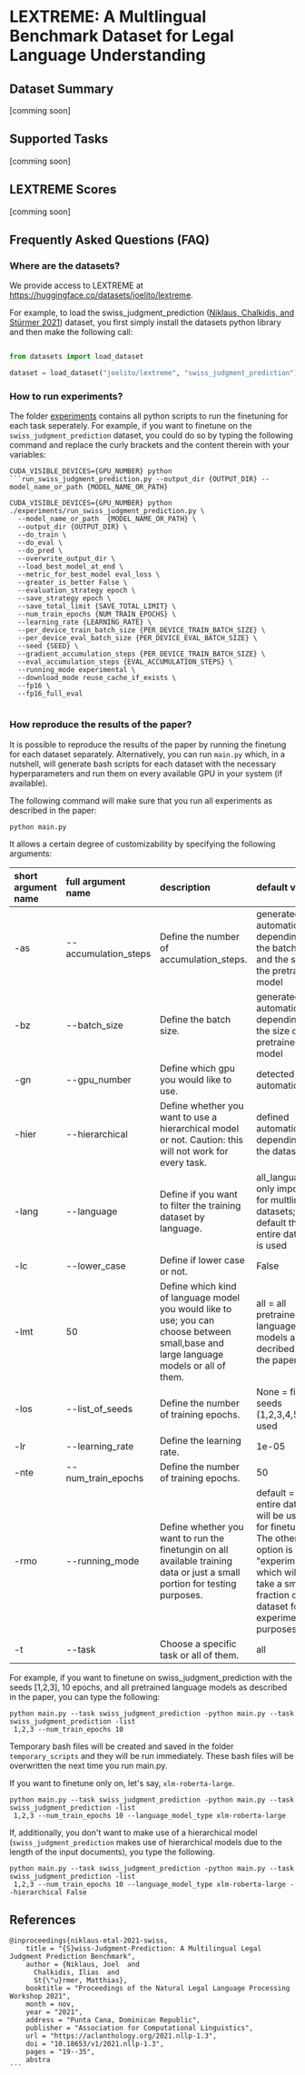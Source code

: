 # LEXTREME: A Multlingual Benchmark Dataset for Legal Language Understanding 

## Dataset Summary
[comming soon]
## Supported Tasks
[comming soon]
## LEXTREME Scores
[comming soon]
## Frequently Asked Questions (FAQ)

### Where are the datasets?
We provide access to LEXTREME at https://huggingface.co/datasets/joelito/lextreme.  

For example, to load the swiss_judgment_prediction ([Niklaus, Chalkidis, and Stürmer 2021](https://aclanthology.org/2021.nllp-1.3/)) dataset, you first simply install the datasets python library and then make the following call:

```python

from datasets import load_dataset

dataset = load_dataset("joelito/lextreme", "swiss_judgment_prediction")

```

### How to run experiments?

The folder [experiments](https://github.com/JoelNiklaus/LEXTREME/tree/main/experiments) contains all python scripts to run the finetuning for each task seperately. For example, if you want to finetune on the ```swiss_judgment_prediction``` dataset, you could do so by typing the following command and replace the curly brackets and the content therein with your variables:  

```
CUDA_VISIBLE_DEVICES={GPU_NUMBER} python ```run_swiss_judgment_prediction.py --output_dir {OUTPUT_DIR} --model_name_or_path {MODEL_NAME_OR_PATH}

CUDA_VISIBLE_DEVICES={GPU_NUMBER} python ./experiments/run_swiss_judgment_prediction.py \
  --model_name_or_path  {MODEL_NAME_OR_PATH} \
  --output_dir {OUTPUT_DIR} \
  --do_train \
  --do_eval \
  --do_pred \
  --overwrite_output_dir \
  --load_best_model_at_end \
  --metric_for_best_model eval_loss \
  --greater_is_better False \
  --evaluation_strategy epoch \
  --save_strategy epoch \
  --save_total_limit {SAVE_TOTAL_LIMIT} \
  --num_train_epochs {NUM_TRAIN_EPOCHS} \
  --learning_rate {LEARNING_RATE} \
  --per_device_train_batch_size {PER_DEVICE_TRAIN_BATCH_SIZE} \
  --per_device_eval_batch_size {PER_DEVICE_EVAL_BATCH_SIZE} \
  --seed {SEED} \
  --gradient_accumulation_steps {PER_DEVICE_TRAIN_BATCH_SIZE} \
  --eval_accumulation_steps {EVAL_ACCUMULATION_STEPS} \
  --running_mode experimental \
  --download_mode reuse_cache_if_exists \
  --fp16 \
  --fp16_full_eval


```


### How reproduce the results of the paper?

It is possible to reproduce the results of the paper by running the finetung for each dataset separately. Alternatively, you can run ```main.py``` which, in a nutshell, will generate bash scripts for each dataset with the necessary hyperparameters and run them on every available GPU in your system (if available). 

The following command will make sure that you run all experiments as described in the paper:

```
python main.py
```

It allows a certain degree of customizability by specifying the following arguments:


| short argument name   | full argument name   | description                                                                                                                            | default value                                                                                                                                                                |
|:----------------------|:---------------------|:---------------------------------------------------------------------------------------------------------------------------------------|:-----------------------------------------------------------------------------------------------------------------------------------------------------------------------------|
| -as                   | --accumulation_steps | Define the number of accumulation_steps.                                                                                               | generated automatically depending on the batch size and the size of the pretrained model                                                                                     |
| -bz                   | --batch_size         | Define the batch size.                                                                                                                 | generated automatically depending on the size of the pretrained model                                                                                                        |
| -gn                   | --gpu_number         | Define which gpu you would like to use.                                                                                                | detected automatically                                                                                                                                                       |
| -hier                 | --hierarchical       | Define whether you want to use a hierarchical model or not. Caution: this will not work for every task.                                | defined automatically depending on the dataset                                                                                                                               |
| -lang                 | --language           | Define if you want to filter the training dataset by language.                                                                         | all_languages; only important for multlingual datasets; per default the entire dataset is used                                                                               |
| -lc                   | --lower_case         | Define if lower case or not.                                                                                                           | False                                                                                                                                                                        |
| -lmt                  | 50                   | Define which kind of language model you would like to use; you can choose between small,base and large language models or all of them. | all = all pretrained language models as decribed in the paper                                                                                                                |
| -los                  | --list_of_seeds      | Define the number of training epochs.                                                                                                  | None = five seeds (1,2,3,4,5) are used                                                                                                                                       |
| -lr                   | --learning_rate      | Define the learning rate.                                                                                                              | 1e-05                                                                                                                                                                        |
| -nte                  | --num_train_epochs   | Define the number of training epochs.                                                                                                  | 50                                                                                                                                                                           |
| -rmo                  | --running_mode       | Define whether you want to run the finetungin on all available training data or just a small portion for testing purposes.             | default = the entire dataset will be used for finetuning. The other option is "experimental" which will only take a small fraction of the dataset for experimental purposes. |
| -t                    | --task               | Choose a specific task or all of them.                                                                                                 | all                                                                                                                                                                          |


For example, if you want to finetune on swiss_judgment_prediction with the seeds [1,2,3], 10 epochs, and all pretrained language models as described in the paper, you can type the following:

```
python main.py --task swiss_judgment_prediction -python main.py --task swiss_judgment_prediction -list
 1,2,3 --num_train_epochs 10
```

Temporary bash files will be created and saved in the folder ```temporary_scripts``` and they will be run immediately. These bash files will be overwritten the next time you run main.py.

If you want to finetune only on, let's say, ```xlm-roberta-large```.
```
python main.py --task swiss_judgment_prediction -python main.py --task swiss_judgment_prediction -list
 1,2,3 --num_train_epochs 10 --language_model_type xlm-roberta-large
```

If, additionally, you don't want to make use of a hierarchical model (```swiss_judgment_prediction``` makes use of hierarchical models due to the length of the input documents), you type the following.
```
python main.py --task swiss_judgment_prediction -python main.py --task swiss_judgment_prediction -list
 1,2,3 --num_train_epochs 10 --language_model_type xlm-roberta-large --hierarchical False
```


## References

```
@inproceedings{niklaus-etal-2021-swiss,
    title = "{S}wiss-Judgment-Prediction: A Multilingual Legal Judgment Prediction Benchmark",
    author = {Niklaus, Joel  and
      Chalkidis, Ilias  and
      St{\"u}rmer, Matthias},
    booktitle = "Proceedings of the Natural Legal Language Processing Workshop 2021",
    month = nov,
    year = "2021",
    address = "Punta Cana, Dominican Republic",
    publisher = "Association for Computational Linguistics",
    url = "https://aclanthology.org/2021.nllp-1.3",
    doi = "10.18653/v1/2021.nllp-1.3",
    pages = "19--35",
    abstra
´´´